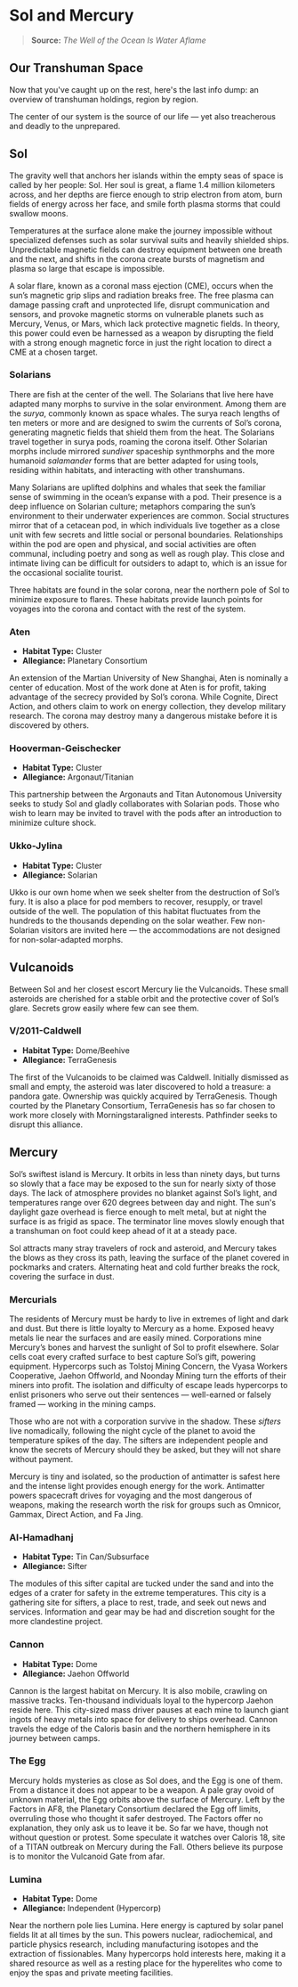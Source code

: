 # Sol and Mercury

> **Source:** _The Well of the Ocean Is Water Aflame_

<!-- CLEANED blockquote -->

## Our Transhuman Space

Now that you've caught up on the rest, here's the last info dump: an overview of transhuman holdings, region by region.

<!-- CLEANED /blockquote -->

The center of our system is the source of our life — yet also treacherous and deadly to the unprepared.

## Sol

The gravity well that anchors her islands within the empty seas of space is called by her people: Sol. Her soul is great, a flame 1.4 million kilometers across, and her depths are fierce enough to strip electron from atom, burn fields of energy across her face, and smile forth plasma storms that could swallow moons.

Temperatures at the surface alone make the journey impossible without specialized defenses such as solar survival suits and heavily shielded ships. Unpredictable magnetic fields can destroy equipment between one breath and the next, and shifts in the corona create bursts of magnetism and plasma so large that escape is impossible.

A solar flare, known as a coronal mass ejection (CME), occurs when the sun’s magnetic grip slips and radiation breaks free. The free plasma can damage passing craft and unprotected life, disrupt communication and sensors, and provoke magnetic storms on vulnerable planets such as Mercury, Venus, or Mars, which lack protective magnetic fields. In theory, this power could even be harnessed as a weapon by disrupting the field with a strong enough magnetic force in just the right location to direct a CME at a chosen target.

### Solarians

There are fish at the center of the well. The Solarians that live here have adapted many morphs to survive in the solar environment. Among them are the _surya_, commonly known as space whales. The surya reach lengths of ten meters or more and are designed to swim the currents of Sol’s corona, generating magnetic fields that shield them from the heat. The Solarians travel together in surya pods, roaming the corona itself. Other Solarian morphs include mirrored _sundiver_ spaceship synthmorphs and the more humanoid _salamander_ forms that are better adapted for using tools, residing within habitats, and interacting with other transhumans.

Many Solarians are uplifted dolphins and whales that seek the familiar sense of swimming in the ocean’s expanse with a pod. Their presence is a deep influence on Solarian culture; metaphors comparing the sun’s environment to their underwater experiences are common. Social structures mirror that of a cetacean pod, in which individuals live together as a close unit with few secrets and little social or personal boundaries. Relationships within the pod are open and physical, and social activities are often communal, including poetry and song as well as rough play. This close and intimate living can be difficult for outsiders to adapt to, which is an issue for the occasional socialite tourist.

Three habitats are found in the solar corona, near the northern pole of Sol to minimize exposure to flares. These habitats provide launch points for voyages into the corona and contact with the rest of the system.

### Aten

<!-- CLEANED div class="stat-list" -->

- **Habitat Type:** Cluster
- **Allegiance:** Planetary Consortium

<!-- CLEANED /div -->

An extension of the Martian University of New Shanghai, Aten is nominally a center of education. Most of the work done at Aten is for profit, taking advantage of the secrecy provided by Sol’s corona. While Cognite, Direct Action, and others claim to work on energy collection, they develop military research. The corona may destroy many a dangerous mistake before it is discovered by others.

### Hooverman-Geischecker

<!-- CLEANED div class="stat-list" -->

- **Habitat Type:** Cluster
- **Allegiance:** Argonaut/Titanian

<!-- CLEANED /div -->

This partnership between the Argonauts and Titan Autonomous University seeks to study Sol and gladly collaborates with Solarian pods. Those who wish to learn may be invited to travel with the pods after an introduction to minimize culture shock.

### Ukko-Jylina

<!-- CLEANED div class="stat-list" -->

- **Habitat Type:** Cluster
- **Allegiance:** Solarian

<!-- CLEANED /div -->

Ukko is our own home when we seek shelter from the destruction of Sol’s fury. It is also a place for pod members to recover, resupply, or travel outside of the well. The population of this habitat fluctuates from the hundreds to the thousands depending on the solar weather. Few non-Solarian visitors are invited here — the accommodations are not designed for non-solar-adapted morphs.

## Vulcanoids

Between Sol and her closest escort Mercury lie the Vulcanoids. These small asteroids are cherished for a stable orbit and the protective cover of Sol’s glare. Secrets grow easily where few can see them.

### V/2011-Caldwell

<!-- CLEANED div class="stat-list" -->

- **Habitat Type:** Dome/Beehive
- **Allegiance:** TerraGenesis

<!-- CLEANED /div -->

The first of the Vulcanoids to be claimed was Caldwell. Initially dismissed as small and empty, the asteroid was later discovered to hold a treasure: a pandora gate. Ownership was quickly acquired by TerraGenesis. Though courted by the Planetary Consortium, TerraGenesis has so far chosen to work more closely with Morningstaraligned interests. Pathfinder seeks to disrupt this alliance.

## Mercury

Sol’s swiftest island is Mercury. It orbits in less than ninety days, but turns so slowly that a face may be exposed to the sun for nearly sixty of those days. The lack of atmosphere provides no blanket against Sol’s light, and temperatures range over 620 degrees between day and night. The sun's daylight gaze overhead is fierce enough to melt metal, but at night the surface is as frigid as space. The terminator line moves slowly enough that a transhuman on foot could keep ahead of it at a steady pace.

Sol attracts many stray travelers of rock and asteroid, and Mercury takes the blows as they cross its path, leaving the surface of the planet covered in pockmarks and craters. Alternating heat and cold further breaks the rock, covering the surface in dust.

### Mercurials

The residents of Mercury must be hardy to live in extremes of light and dark and dust. But there is little loyalty to Mercury as a home. Exposed heavy metals lie near the surfaces and are easily mined. Corporations mine Mercury’s bones and harvest the sunlight of Sol to profit elsewhere. Solar cells coat every crafted surface to best capture Sol’s gift, powering equipment. Hypercorps such as Tolstoj Mining Concern, the Vyasa Workers Cooperative, Jaehon Offworld, and Noonday Mining turn the efforts of their miners into profit. The isolation and difficulty of escape leads hypercorps to enlist prisoners who serve out their sentences — well-earned or falsely framed — working in the mining camps.

Those who are not with a corporation survive in the shadow. These _sifters_ live nomadically, following the night cycle of the planet to avoid the temperature spikes of the day. The sifters are independent people and know the secrets of Mercury should they be asked, but they will not share without payment.

Mercury is tiny and isolated, so the production of antimatter is safest here and the intense light provides enough energy for the work. Antimatter powers spacecraft drives for voyaging and the most dangerous of weapons, making the research worth the risk for groups such as Omnicor, Gammax, Direct Action, and Fa Jing.

### Al-Hamadhanj

<!-- CLEANED div class="stat-list" -->

- **Habitat Type:** Tin Can/Subsurface
- **Allegiance:** Sifter

<!-- CLEANED /div -->

The modules of this sifter capital are tucked under the sand and into the edges of a crater for safety in the extreme temperatures. This city is a gathering site for sifters, a place to rest, trade, and seek out news and services. Information and gear may be had and discretion sought for the more clandestine project.

### Cannon

<!-- CLEANED div class="stat-list" -->

- **Habitat Type:** Dome
- **Allegiance:** Jaehon Offworld

<!-- CLEANED /div -->

Cannon is the largest habitat on Mercury. It is also mobile, crawling on massive tracks. Ten-thousand individuals loyal to the hypercorp Jaehon reside here. This city-sized mass driver pauses at each mine to launch giant ingots of heavy metals into space for delivery to ships overhead. Cannon travels the edge of the Caloris basin and the northern hemisphere in its journey between camps.

### The Egg

Mercury holds mysteries as close as Sol does, and the Egg is one of them. From a distance it does not appear to be a weapon. A pale gray ovoid of unknown material, the Egg orbits above the surface of Mercury. Left by the Factors in AF8, the Planetary Consortium declared the Egg off limits, overruling those who thought it safer destroyed. The Factors offer no explanation, they only ask us to leave it be. So far we have, though not without question or protest. Some speculate it watches over Caloris 18, site of a TITAN outbreak on Mercury during the Fall. Others believe its purpose is to monitor the Vulcanoid Gate from afar.

### Lumina

<!-- CLEANED div class="stat-list" -->

- **Habitat Type:** Dome
- **Allegiance:** Independent (Hypercorp)

<!-- CLEANED /div -->

Near the northern pole lies Lumina. Here energy is captured by solar panel fields lit at all times by the sun. This powers nuclear, radiochemical, and particle physics research, including manufacturing isotopes and the extraction of fissionables. Many hypercorps hold interests here, making it a shared resource as well as a resting place for the hyperelites who come to enjoy the spas and private meeting facilities.
